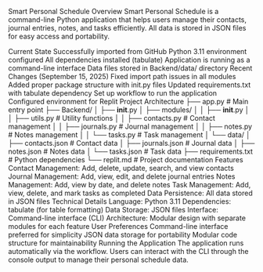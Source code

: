Smart Personal Schedule
Overview
Smart Personal Schedule is a command-line Python application that helps users manage their contacts, journal entries, notes, and tasks efficiently. All data is stored in JSON files for easy access and portability.

Current State
Successfully imported from GitHub
Python 3.11 environment configured
All dependencies installed (tabulate)
Application is running as a command-line interface
Data files stored in Backend/data/ directory
Recent Changes (September 15, 2025)
Fixed import path issues in all modules
Added proper package structure with init.py files
Updated requirements.txt with tabulate dependency
Set up workflow to run the application
Configured environment for Replit
Project Architecture
├── app.py                    # Main entry point
├── Backend/
│   ├── __init__.py
│   ├── modules/
│   │   ├── __init__.py
│   │   ├── utils.py          # Utility functions
│   │   ├── contacts.py       # Contact management
│   │   ├── journals.py       # Journal management
│   │   ├── notes.py          # Notes management
│   │   └── tasks.py          # Task management
│   └── data/
│       ├── contacts.json     # Contact data
│       ├── journals.json     # Journal data
│       ├── notes.json        # Notes data
│       └── tasks.json        # Task data
├── requirements.txt          # Python dependencies
└── replit.md                # Project documentation
Features
Contact Management: Add, delete, update, search, and view contacts
Journal Management: Add, view, edit, and delete journal entries
Notes Management: Add, view by date, and delete notes
Task Management: Add, view, delete, and mark tasks as completed
Data Persistence: All data stored in JSON files
Technical Details
Language: Python 3.11
Dependencies: tabulate (for table formatting)
Data Storage: JSON files
Interface: Command-line interface (CLI)
Architecture: Modular design with separate modules for each feature
User Preferences
Command-line interface preferred for simplicity
JSON data storage for portability
Modular code structure for maintainability
Running the Application
The application runs automatically via the workflow. Users can interact with the CLI through the console output to manage their personal schedule data.
